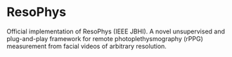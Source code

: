 # ResoPhys
Official implementation of ResoPhys (IEEE JBHI). A novel unsupervised and plug-and-play framework for remote photoplethysmography (rPPG) measurement from facial videos of arbitrary resolution.
